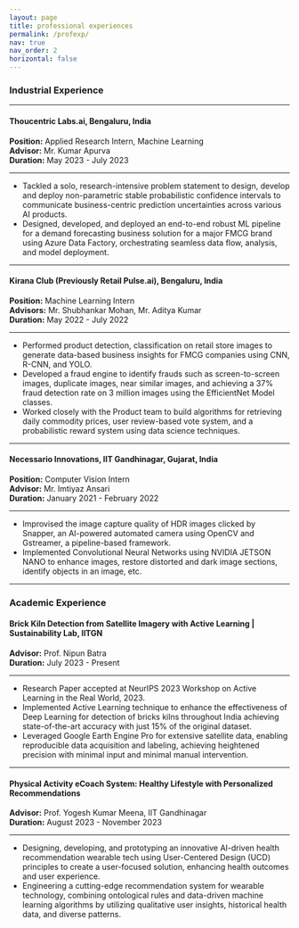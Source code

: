 ```yaml
---
layout: page
title: professional experiences
permalink: /profexp/
nav: true
nav_order: 2
horizontal: false
---
```



<h3>Industrial Experience</h3>

---

<h4>Thoucentric Labs.ai, Bengaluru, India</h4>

**Position:** Applied Research Intern, Machine Learning  
**Advisor:** Mr. Kumar Apurva  
**Duration:** May 2023 - July 2023

---

- Tackled a solo, research-intensive problem statement to design, develop and deploy non-parametric stable probabilistic confidence intervals to communicate business-centric prediction uncertainties across various AI products.
- Designed, developed, and deployed an end-to-end robust ML pipeline for a demand forecasting business solution for a major FMCG brand using Azure Data Factory, orchestrating seamless data flow, analysis, and model deployment.

---

<h4>Kirana Club (Previously Retail Pulse.ai), Bengaluru, India</h4>

**Position:** Machine Learning Intern  
**Advisors:** Mr. Shubhankar Mohan, Mr. Aditya Kumar  
**Duration:** May 2022 - July 2022

---

- Performed product detection, classification on retail store images to generate data-based business insights for FMCG companies using CNN, R-CNN, and YOLO.
- Developed a fraud engine to identify frauds such as screen-to-screen images, duplicate images, near similar images, and achieving a 37% fraud detection rate on 3 million images using the EfficientNet Model classes.
- Worked closely with the Product team to build algorithms for retrieving daily commodity prices, user review-based vote system, and a probabilistic reward system using data science techniques.

---

<h4>Necessario Innovations, IIT Gandhinagar, Gujarat, India</h4>

**Position:** Computer Vision Intern  
**Advisor:** Mr. Imtiyaz Ansari  
**Duration:** January 2021 - February 2022

---

- Improvised the image capture quality of HDR images clicked by Snapper, an AI-powered automated camera using OpenCV and Gstreamer, a pipeline-based framework.
- Implemented Convolutional Neural Networks using NVIDIA JETSON NANO to enhance images, restore distorted and dark image sections, identify objects in an image, etc.

---

<h3>Academic Experience</h3>


<h4>Brick Kiln Detection from Satellite Imagery with Active Learning | Sustainability Lab, IITGN</h4>

**Advisor:** Prof. Nipun Batra  
**Duration:** July 2023 - Present

---

- Research Paper accepted at NeurIPS 2023 Workshop on Active Learning in the Real World, 2023.
- Implemented Active Learning technique to enhance the effectiveness of Deep Learning for detection of bricks kilns throughout India achieving state-of-the-art accuracy with just 15% of the original dataset.
- Leveraged Google Earth Engine Pro for extensive satellite data, enabling reproducible data acquisition and labeling, achieving heightened precision with minimal input and minimal manual intervention.

---

<h4>Physical Activity eCoach System: Healthy Lifestyle with Personalized Recommendations</h4>

**Advisor:** Prof. Yogesh Kumar Meena, IIT Gandhinagar  
**Duration:** August 2023 - November 2023

---

- Designing, developing, and prototyping an innovative AI-driven health recommendation wearable tech using User-Centered Design (UCD) principles to create a user-focused solution, enhancing health outcomes and user experience.
- Engineering a cutting-edge recommendation system for wearable technology, combining ontological rules and data-driven machine learning algorithms by utilizing qualitative user insights, historical health data, and diverse patterns.


